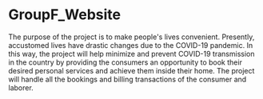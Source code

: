 # GroupF_Website
The purpose of the project is to make people's lives convenient. Presently, accustomed lives have drastic changes due to the COVID-19 pandemic. In this way, the project will help minimize and prevent COVID-19 transmission in the country by providing the consumers an opportunity to book their desired personal services and achieve them inside their home. The project will handle all the bookings and billing transactions of the consumer and laborer.
